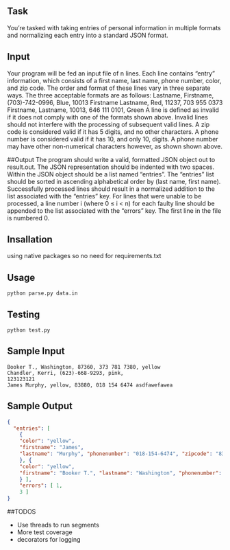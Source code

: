 ## Task
You’re tasked with taking entries of personal information in multiple formats and normalizing each entry into a standard JSON format.

## Input
Your program will be fed an input file of n lines. Each line contains “entry” information, which consists of a first name, last name, phone number, color, and zip code.
The order and format of these lines vary in three separate ways. The three acceptable formats are as follows:
Lastname, Firstname, (703)-742-0996, Blue, 10013 Firstname Lastname, Red, 11237, 703 955 0373 Firstname, Lastname, 10013, 646 111 0101, Green
A line is defined as invalid if it does not comply with one of the formats shown above. Invalid lines should not interfere with the processing of subsequent valid lines. A zip code is considered valid if it has 5 digits, and no other characters. A phone number is considered valid if it has 10, and only 10, digits. A phone number may have other non-numerical characters however, as shown shown above.

##Output
The program should write a valid, formatted JSON object out to result.out. The JSON representation should be indented with two spaces. Within the JSON object should be a list named “entries”. The “entries” list should be sorted in ascending alphabetical order by (last name, first name).
Successfully processed lines should result in a normalized addition to the list associated with the “entries” key. For lines that were unable to be processed, a line number i (where 0 ≤ i < n) for each faulty line should be appended to the list associated with the “errors” key. The first line in the file is numbered 0.

## Insallation
using native packages so no need for requirements.txt

## Usage
`python parse.py data.in`

## Testing
`python test.py`

## Sample Input
```
Booker T., Washington, 87360, 373 781 7380, yellow 
Chandler, Kerri, (623)-668-9293, pink, 
123123121 
James Murphy, yellow, 83880, 018 154 6474 asdfawefawea
```
## Sample Output
```json
{
  "entries": [
    {
    "color": "yellow",
    "firstname": "James",
    "lastname": "Murphy", "phonenumber": "018-154-6474", "zipcode": "83880"
    }, {
    "color": "yellow",
    "firstname": "Booker T.", "lastname": "Washington", "phonenumber": "373-781-7380", "zipcode": "87360"
    } ],
    "errors": [ 1,
    3 ]
}
```

##TODOS
* Use threads to run segments
* More test coverage
* decorators for logging
